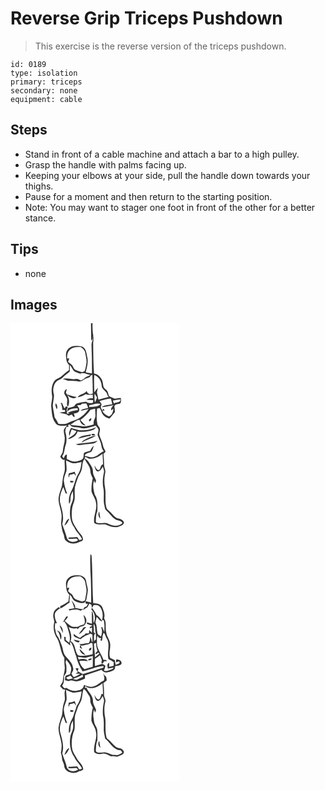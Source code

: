 # Reverse Grip Triceps Pushdown
> This exercise is the reverse version of the triceps pushdown.

``` 
id: 0189 
type: isolation 
primary: triceps 
secondary: none 
equipment: cable 
``` 

## Steps

 - Stand in front of a cable machine and attach a bar to a high pulley.
 - Grasp the handle with palms facing up.
 - Keeping your elbows at your side, pull the handle down towards your thighs.
 - Pause for a moment and then return to the starting position.
 - Note: You may want to stager one foot in front of the other for a better stance.

## Tips

 - none

## Images

<svg width="203pt" height="275pt" viewBox="0 0 203 275" xmlns="http://www.w3.org/2000/svg">
  <g fill="#FFF">
    <path d="M0 0h96.56c.16 6.96.13 13.92.29 20.89.61-.72 1.22-1.44 1.83-2.17.12-1.2.37-3.61.5-4.81.9 4.64-2.52 8.53-1.95 13.1.45 11.02.59 22.06.52 33.1-2.51-.28-4.99-.7-7.46-1.21 1.44-6.38 3.64-13.12 1.52-19.6-.78-4.4-1.49-10.03-6.57-11.48-5.39-1.1-12.19-1.39-16.16 3.14-3.39 3.51-2.61 8.75-1.98 13.14.19 2.45 1.85 4.34 3.22 6.24-.04 1.98-.08 3.96-.09 5.95-3.1 2.13-5.87 4.68-8.76 7.08-2.9 2.57-7.2 3.3-9.38 6.71-2.89 4.74-3.18 10.61-2.3 15.98.92 4.7-1.26 9.24-.97 13.93.9 6.58.64 13.78 4.9 19.33 2.67 5.13 9.53 3.67 14.23 3.29-1.43 1.71-3.16 3.3-3.96 5.42-.37 3.04.86 5.96 1.07 8.96.5 5.51-1.94 10.69-2.22 16.15-.09 2.66-2.13 4.59-3.14 6.91 1.17 1.91 2.74 4.24 5.34 3.78-.65 5.5 1.26 11.2-.87 16.49-1.66 4.71-1.62 9.74-2.4 14.62-1.4 5.33-3.93 10.45-4.11 16.05.06 6.55 3.09 12.61 3.61 19.11.39 3.56-.59 7.09-.5 10.65.71 4.23 1.18 8.55 2.97 12.51 1.13 2.6.5 6.16 3.15 7.89 4.2 3.88 10.83 4.15 15.69 1.36 1.52-.7 3.65-.79 4.38-2.56.42-5.08-4.57-8.09-6.84-12.07-2.46-4.46-5.97-8.64-6.37-13.92-.68-6.4-.21-13.1 2.27-19.09 1.79-4.42.83-9.27.98-13.89-.19-5.24 2.03-10.1 3.66-14.96 1.11-3.68 3.89-6.62 4.71-10.41 1.3-4.3.31-9.37 3.67-12.87 2.13 5.17 6.99 9.29 6.84 15.24.04 2.95 1.63 5.48 2.88 8.05-1.12 5.19-1.91 10.52-1.53 15.84 1.3 4.52 4.62 8.25 5.28 13.01 2.02 8.41-3.44 16.33-2.04 24.79 4.01 2.96 8.86 1.4 13.37 1.71 4.66 2.17 9.75 4.01 14.95 3.19 2.81-1.15 6.76-1.93 7.46-5.42-1.13-2.62-3.49-4.41-6.34-4.68-4.83-.9-7.41-5.46-10.79-8.52-1.47-1.57-3.74-2.71-4.07-5.03-2.11-7.77-.13-15.92-1.62-23.77-1.22-5.98-.93-12.21.32-18.16.57-3.02-1.43-5.73-1.45-8.72-.01-4.54-.2-9.08-.74-13.59.79-1.07 3.2-1.81 2.17-3.5-1.02-2.04-2.38-3.96-2.7-6.27-.89-4.66-3.31-8.81-4.61-13.33.09-2.55 1.42-5.04.76-7.61-.79-1.81-2.44-3.16-2.95-5.08-1.24-6.12-.9-12.41-.3-18.58l3.19-.4c1.03 1.88 1.95 3.82 2.67 5.84 1.83 3.47 5.2 5.83 9.04 6.56 2.37-2.37 4.17-5.24 6.47-7.69a57.84 57.84 0 0 0-.65-7.2c.56-.65 1.11-1.31 1.67-1.96 1.76-.36 3.52-.73 5.29-1.1 1.19-2.09 1.52-4.38.68-6.67-2.43.21-4.85.47-7.25.85-2.18-1.06-4.59-1.67-6.66-2.9-.98-1.92-1.06-4.19-2.1-6.09-1.22-1.68-3.05-2.78-4.34-4.39-.96-2.72-.92-5.68-1.84-8.42-1.83-4.04-5.11-7.84-9.8-8.34-.87-11.8-.97-23.64-1.07-35.46-.18-4.04 1.33-8.2-.3-12.1-.53-4.26-.6-8.56-.47-12.84H203v275H0V0z"/>
    <path d="M71.47 31.61c3.51-3.12 8.46-3.14 12.88-3.03 2.2 1.82 4.79 3.67 5.27 6.7.65 4.19 2.12 8.38 1.45 12.67-.44 3.24-1.03 6.49-2.15 9.58-.75.31-2.23.93-2.98 1.25-2.86-.97-5.81-1.77-8.49-3.18-1.78-1.36-2.3-3.67-3.57-5.42-1.58-1.32-3.29-2.47-4.82-3.86.51-1.34 1.05-2.67 1.49-4.04-.66.02-1.98.04-2.64.05-.05-3.8.35-8.17 3.56-10.72z"/>
    <path d="M71.21 50.28c2.02 1.96 2.96 4.68 4.73 6.82 2.17 1.69 4.91 2.43 7.49 3.25.39.8.76 1.61 1.2 2.38-.2-.65-.6-1.94-.81-2.59 4.22-1.36 8.13 1.13 12.14 1.98-2.36 1.36-5.18 1.93-7.2 3.86-1.29 1.24-2.88 2.08-4.54 2.71-1.86-1.23-3.97-2.42-6.27-1.81-5.06 1.14-10.21-1.99-15.13.03 2.01.63 4.02 1.26 5.95 2.11 4.44.51 9.02-.21 13.37.97 1.49-.36 3.21-.33 4.41-1.44 2.51-2.13 5.88-2.59 8.75-4.06.45-1.47 1.41-2.35 2.87-2.64.34 7.52.54 15.05.58 22.58-.69.19-2.07.57-2.76.75-2.1-.18-4.2-1.96-4.57-4.06-2.47 4.1-8.54 3.36-10.88 7.78 3.29-.86 6.78-1.57 9.5-3.75 2.8.96 5.77.73 8.67.53.04 1.45.08 2.91.11 4.37-2.69-.12-5.5.01-7.66 1.83 2.63.21 5.28.07 7.9.39l.16 1.76c-.15.4-.44 1.2-.59 1.6-2.68.19-5.75.73-7.81-1.43-3.73.36-7.44.97-11.06 1.93-1.72.44-2.41 2.31-3.46 3.55-2.43.86-4.91 1.55-7.42 2.13l-1.2 4.81c3.01-4.08 8.23-4.36 12.88-4.52.05.56.14 1.68.18 2.24-3.05.31-6.09.86-9 1.83l-2.8 1.28 1.87 1.31c-.98-.06-1.96-.11-2.94-.16-.37-2.62-1.09-5.57.94-7.75-.65-.44-1.29-.88-1.94-1.31l-2.2 2.6c-1-2.25-1.99-4.49-2.98-6.73-.84.19-1.68.38-2.51.57.39.06 1.16.16 1.55.21.55 2.63 1.69 5.21 1.33 7.95.82-.03 2.48-.08 3.3-.11l.2 2.28c-2.36.22-4.71.55-7.03 1.01 2.76.69 5.56 1.2 8.32 1.88.96.61 1.92 1.24 2.95 1.72 1.29-.4 2.51-.96 3.75-1.49.89 1.19 1.72 2.47 2.93 3.36 1.04-1.45-.18-2.98-.53-4.44 2.33-.43 5.84-.6 6.45-3.49.86-2.5-1.3-4.43-2.46-6.37 1.45-.13 2.9-.25 4.36-.36l1.4-1.6c1.73-.12 3.45-.24 5.18-.33.97 1.68 1.74 3.47 2.28 5.35-3 1.07-6.74.79-9.03 3.33 3.25-.21 6.42-1.01 9.55-1.88-4.54 6.89-11.5 12.38-19.54 14.46-2.74.92-5.16 2.69-8.03 3.21-2.82.46-5.69.15-8.53 0-1.35-2.73-2.85-5.4-4.66-7.86-.58-4.65-1.65-9.21-2.2-13.86.26-4.33 1.56-8.63 1.47-12.95-1.67-4.99-1.12-10.65 1.9-15.01 2.29-2.97 6.38-3.46 8.86-6.19 2.54-2.49 5.59-4.38 8.2-6.79.04-2.58.02-5.15.06-7.73m-6.56 32.15c-.8 2.69 1.88 4.67 2.76 6.98 1.91 3.41-1.12 7.6 1.54 10.75 2.75-5.53 1.18-12-2.5-16.66.45-1.53.81-3.09 1.08-4.66-1.21.95-2.72 1.89-2.88 3.59m3.08 2.95c2.35 3.63 8 6.4 11.67 3.04-4.09-.22-7.77-2.03-11.67-3.04m-12.22 17.86c1.41-2.47.34-5.12-1.06-7.32-1.35 2.44.23 5 1.06 7.32zM100.54 82.94c-.01-6.96-.58-13.93.01-20.88 5.4 1.88 8.61 7.48 8.85 13.01.12 4.82 6.1 6.25 6.86 10.94.47.82.95 1.64 1.43 2.46-4.06 1.04-8.1 2.11-12.13 3.22-.47-2.89-1.25-5.72-1.89-8.58l1.24-5.83c-1.55 1.82-2.93 3.76-4.37 5.66zM101 84.51c1 1.52 1.92 3.1 2.87 4.65-.77 1.95-1.52 3.91-2.46 5.8l-.3-.94c-.3-3.16-.57-6.36-.11-9.51zM106.79 93.34c4.52-1.09 8.96-2.73 13.64-2.91.63 2.23 1.24 4.46 1.72 6.73-4.16 1.21-9.22.63-12.67 3.48 4.73-.1 9.33-1.32 13.93-2.32-.63.9-1.88 2.7-2.51 3.6-.09.92-.18 1.84-.26 2.76.93-.71 1.86-1.43 2.81-2.12-.27 3.65-1.51 7.88-5.35 9.2-3.2-1.66-6.53-3.45-7.92-7.03.71.04 2.13.13 2.84.17-.36-.58-1.07-1.74-1.42-2.32-.5.64-1.01 1.27-1.51 1.91-.92-1.81-2.47-3.63-1.24-5.69 1.34-2.19-1.02-3.77-2.06-5.46zM122.87 92.73c3.09-.7 6.23-1.11 9.39-1.34-.06 4.34-5.32 3.08-8 4.94-.47-1.2-.93-2.4-1.39-3.6z"/>
    <path d="M94.37 98.5c4.49-.89 9.15-3.24 13.74-1.67-3.04 4.33-9.03 2.94-13.56 3.87-.04-.55-.13-1.65-.18-2.2zM96.05 103.87c1.82-.58 3.71-.87 5.57-1.26-.16 4.23 1.33 8.83-.94 12.72-1.03 1.9-.96 4.09-.97 6.19-4.87 1.04-9.86 3.23-14.87 1.9-4.26-1.02-8.74-.49-12.96-1.81 3.87-1.68 6.67-5.39 11.12-5.64.8 3.49 3.22 6.9 7.17 6.73-2.13-2.16-4.46-4.13-6.28-6.57 4.57-3.51 8.92-7.47 12.16-12.26m-1.21 13.88c1.3-.37 2.62-2.14 2.08-3.49-1.65-.81-4.07 2.71-2.08 3.49z"/>
    <path d="M69 122.35c.52-.25 1.56-.75 2.09-1 2.16 4.69 8.24 2.9 12.29 4.12 6.42 1.97 12.8-.85 18.91-2.62 1.04 1.41 2.38 2.64 3.13 4.24.48 2.34-.72 4.61-.91 6.93 1.35 4.4 4.05 8.37 4.58 13.03.24 2.46 1.25 4.71 2.85 6.58-4.07 1.54-6.83 5.26-11.01 6.59-3.91 1.78-8.05-.45-11.98-.96 1.2-4.82 7.95-2.5 9.2-7.1.84-1.68 1.35-3.5 1.72-5.34-1.89 1.83-3.23 4.11-4.34 6.47-2.45.52-4.93 1.05-7.16 2.21-1.07 2.21-.1 5.05-1.57 7.15-2.28 2.27-5.65 2.83-8.7 3.31-3.81.53-7.16-1.66-10.53-3.03.04-1.79.07-3.57.08-5.35-2.52.09-2.78 2.88-3.9 4.55-.58-.84-1.16-1.67-1.73-2.49 2.59-3.57 2.7-8.02 3.69-12.13 2.17-5.25 1.78-11.25.23-16.61-.71-2.23.58-4.38 1.16-6.47l2.56-.33c-.17-.43-.5-1.31-.66-1.75m15.99 6.12c-4.28-.15-8.3-1.77-12.4-2.82-1.35 2.96-3.55 6.29-1.65 9.5.59-2.7 1.38-5.36 2.51-7.9 1.92.69 3.84 1.39 5.71 2.2-1.82 4.57-6.53 6.17-9.98 9.11l1.03.31c4.42-1.4 9.08-4.12 10.21-9 6.54 1.04 13.32.39 19.47-2.11 1.18-.64 1.89-1.85 2.78-2.81-5.62 2.2-11.6 3.8-17.68 3.52m12.3 5.75c1.25.52 3.67.79 4.39-.53-.94-.97-4.83-1.47-4.39.53m-16.49 4.23c5.1-.89 9.98-2.86 15.16-3.28l.65-1.94c-5.28 1.3-11.76 1.12-15.81 5.22m10.55.03c-2.36 1.21-5.05 2.34-6.23 4.92 5.53-3.45 12.07-4.91 17.45-8.5-3.96.38-7.65 1.93-11.22 3.58m-13.12 6.89c4.45 2.1 9.19-.45 13.79-.28 4.3-.32 9.54-.05 12.34-3.99-8.45 2.84-17.5 2.33-26.13 4.27z"/>
    <path d="M94.45 162.49c5.89.95 11.56-2.16 15.95-5.83.38 4.23.57 8.48.66 12.73-3.52.38-2.3 5.47-5.12 7.04-2.55-.52-3.78-2.98-4.65-5.17l-.48-.02c.72 2.27.92 5.26 3.3 6.49 3.52.5 4.94-3.36 6.61-5.67.68 2.23 1.98 4.5 1.41 6.91-1.43 6.57-2.08 13.53-.47 20.15.99 6.4-.56 12.97.98 19.32.54 2.2.49 4.83 2.51 6.3 3.8 3.26 6.44 7.75 10.62 10.57 2.68 1.92 7.42.81 8.43 4.69-4.67 4.39-11.86 3.3-17.09.56-4.31-2.1-9.31.53-13.69-1.1-.25-.32-.75-.98-1-1.31.15-4.34.1-8.89 1.86-12.95-.02-6.54.92-13.59-3.08-19.26-1.46-5.52-3.01-11.76-.8-17.3l1.02 3.6c.33-.82.98-2.44 1.31-3.25-1.22-3.68-3.86-6.97-3.76-11.01.12-4.22-2.7-7.52-4.76-10.91-1.22-2.13-3.16-3.64-5.23-4.87.55-4 3.5.08 5.47.29m13.34 71.95c-.46-2.88-.91-5.76-1.33-8.64-1.75 2.91-1.17 6.36 1.33 8.64zM66.7 164.59c2.73 1.1 5.27 2.79 8.19 3.37 3.52.28 6.97-.78 10.38-1.52-.55 4.58-1.12 9.35-3.45 13.42-4.42 6.66-4.91 15.04-8.99 21.87-2.41 4.53-3.3 9.82-2.5 14.89 1.84-1.7 1.53-4.34 1.72-6.6-.04-3.08 1.36-5.9 2.75-8.56.22 2.81.63 5.65.36 8.47-.31 3.55-2.43 6.57-3.17 10-1.47 8.64-.75 18.19 4.68 25.4 2.08 5.17 6.8 8.53 9.14 13.54-.8 1.12-2.25.99-3.45 1.28-.79-1.22-1.33-2.66-2.45-3.64-3.32.23-6.64.61-9.99.48-.14.38-.44 1.14-.59 1.52 3.32.33 6.63.22 9.94-.1.47.46 1.4 1.39 1.87 1.85-4.32 3.95-13.23 2.19-13.88-4.18-1.42-5.15-3.62-10.07-5.21-15.18 2.51-7.97.05-16.15-2.06-23.88-2.25-6.95.47-14.2 3.37-20.52.97 2.5 1.88 5.02 2.72 7.57l1.92.6c-1.78-5.1-3.52-10.28-3.98-15.7-.08-4.18 1.97-7.95 3.18-11.84.45-4.17-.43-8.37-.5-12.54m3.49 15.46c-.73 1.69-.88 3.54-.16 5.25.24-.84.72-2.52.96-3.37 1.85-.44 3.69-.91 5.52-1.44.56.74 1.67 2.23 2.23 2.97-.53-1.8-1.14-3.56-1.76-5.32-2.17.95-4.47 1.47-6.79 1.91m1.3 9.04c.12.49.34 1.47.46 1.96.78-.01 2.35-.04 3.14-.05.14-.4.43-1.2.58-1.6-1.39-.12-2.79-.22-4.18-.31m-6.83 53.64c3.43-1.53 4.47-5.29 6.09-8.33-3.61 1.11-4.59 5.31-6.09 8.33z"/>
  </g>
  <g fill="#333">
    <path d="M96.56 0h1.9c-.13 4.28-.06 8.58.47 12.84 1.63 3.9.12 8.06.3 12.1.1 11.82.2 23.66 1.07 35.46 4.69.5 7.97 4.3 9.8 8.34.92 2.74.88 5.7 1.84 8.42 1.29 1.61 3.12 2.71 4.34 4.39 1.04 1.9 1.12 4.17 2.1 6.09 2.07 1.23 4.48 1.84 6.66 2.9 2.4-.38 4.82-.64 7.25-.85.84 2.29.51 4.58-.68 6.67-1.77.37-3.53.74-5.29 1.1-.56.65-1.11 1.31-1.67 1.96.37 2.38.58 4.79.65 7.2-2.3 2.45-4.1 5.32-6.47 7.69-3.84-.73-7.21-3.09-9.04-6.56-.72-2.02-1.64-3.96-2.67-5.84l-3.19.4c-.6 6.17-.94 12.46.3 18.58.51 1.92 2.16 3.27 2.95 5.08.66 2.57-.67 5.06-.76 7.61 1.3 4.52 3.72 8.67 4.61 13.33.32 2.31 1.68 4.23 2.7 6.27 1.03 1.69-1.38 2.43-2.17 3.5.54 4.51.73 9.05.74 13.59.02 2.99 2.02 5.7 1.45 8.72-1.25 5.95-1.54 12.18-.32 18.16 1.49 7.85-.49 16 1.62 23.77.33 2.32 2.6 3.46 4.07 5.03 3.38 3.06 5.96 7.62 10.79 8.52 2.85.27 5.21 2.06 6.34 4.68-.7 3.49-4.65 4.27-7.46 5.42-5.2.82-10.29-1.02-14.95-3.19-4.51-.31-9.36 1.25-13.37-1.71-1.4-8.46 4.06-16.38 2.04-24.79-.66-4.76-3.98-8.49-5.28-13.01-.38-5.32.41-10.65 1.53-15.84-1.25-2.57-2.84-5.1-2.88-8.05.15-5.95-4.71-10.07-6.84-15.24-3.36 3.5-2.37 8.57-3.67 12.87-.82 3.79-3.6 6.73-4.71 10.41-1.63 4.86-3.85 9.72-3.66 14.96-.15 4.62.81 9.47-.98 13.89-2.48 5.99-2.95 12.69-2.27 19.09.4 5.28 3.91 9.46 6.37 13.92 2.27 3.98 7.26 6.99 6.84 12.07-.73 1.77-2.86 1.86-4.38 2.56-4.86 2.79-11.49 2.52-15.69-1.36-2.65-1.73-2.02-5.29-3.15-7.89-1.79-3.96-2.26-8.28-2.97-12.51-.09-3.56.89-7.09.5-10.65-.52-6.5-3.55-12.56-3.61-19.11.18-5.6 2.71-10.72 4.11-16.05.78-4.88.74-9.91 2.4-14.62 2.13-5.29.22-10.99.87-16.49-2.6.46-4.17-1.87-5.34-3.78 1.01-2.32 3.05-4.25 3.14-6.91.28-5.46 2.72-10.64 2.22-16.15-.21-3-1.44-5.92-1.07-8.96.8-2.12 2.53-3.71 3.96-5.42-4.7.38-11.56 1.84-14.23-3.29-4.26-5.55-4-12.75-4.9-19.33-.29-4.69 1.89-9.23.97-13.93-.88-5.37-.59-11.24 2.3-15.98 2.18-3.41 6.48-4.14 9.38-6.71 2.89-2.4 5.66-4.95 8.76-7.08.01-1.99.05-3.97.09-5.95-1.37-1.9-3.03-3.79-3.22-6.24-.63-4.39-1.41-9.63 1.98-13.14 3.97-4.53 10.77-4.24 16.16-3.14 5.08 1.45 5.79 7.08 6.57 11.48 2.12 6.48-.08 13.22-1.52 19.6 2.47.51 4.95.93 7.46 1.21.07-11.04-.07-22.08-.52-33.1-.57-4.57 2.85-8.46 1.95-13.1-.13 1.2-.38 3.61-.5 4.81-.61.73-1.22 1.45-1.83 2.17-.16-6.97-.13-13.93-.29-20.89M71.47 31.61c-3.21 2.55-3.61 6.92-3.56 10.72.66-.01 1.98-.03 2.64-.05-.44 1.37-.98 2.7-1.49 4.04 1.53 1.39 3.24 2.54 4.82 3.86 1.27 1.75 1.79 4.06 3.57 5.42 2.68 1.41 5.63 2.21 8.49 3.18.75-.32 2.23-.94 2.98-1.25 1.12-3.09 1.71-6.34 2.15-9.58.67-4.29-.8-8.48-1.45-12.67-.48-3.03-3.07-4.88-5.27-6.7-4.42-.11-9.37-.09-12.88 3.03m-.26 18.67c-.04 2.58-.02 5.15-.06 7.73-2.61 2.41-5.66 4.3-8.2 6.79-2.48 2.73-6.57 3.22-8.86 6.19-3.02 4.36-3.57 10.02-1.9 15.01.09 4.32-1.21 8.62-1.47 12.95.55 4.65 1.62 9.21 2.2 13.86 1.81 2.46 3.31 5.13 4.66 7.86 2.84.15 5.71.46 8.53 0 2.87-.52 5.29-2.29 8.03-3.21 8.04-2.08 15-7.57 19.54-14.46-3.13.87-6.3 1.67-9.55 1.88 2.29-2.54 6.03-2.26 9.03-3.33-.54-1.88-1.31-3.67-2.28-5.35-1.73.09-3.45.21-5.18.33l-1.4 1.6c-1.46.11-2.91.23-4.36.36 1.16 1.94 3.32 3.87 2.46 6.37-.61 2.89-4.12 3.06-6.45 3.49.35 1.46 1.57 2.99.53 4.44-1.21-.89-2.04-2.17-2.93-3.36-1.24.53-2.46 1.09-3.75 1.49-1.03-.48-1.99-1.11-2.95-1.72-2.76-.68-5.56-1.19-8.32-1.88 2.32-.46 4.67-.79 7.03-1.01l-.2-2.28c-.82.03-2.48.08-3.3.11.36-2.74-.78-5.32-1.33-7.95a82.3 82.3 0 0 1-1.55-.21c.83-.19 1.67-.38 2.51-.57.99 2.24 1.98 4.48 2.98 6.73l2.2-2.6c.65.43 1.29.87 1.94 1.31-2.03 2.18-1.31 5.13-.94 7.75.98.05 1.96.1 2.94.16l-1.87-1.31 2.8-1.28c2.91-.97 5.95-1.52 9-1.83-.04-.56-.13-1.68-.18-2.24-4.65.16-9.87.44-12.88 4.52l1.2-4.81c2.51-.58 4.99-1.27 7.42-2.13 1.05-1.24 1.74-3.11 3.46-3.55 3.62-.96 7.33-1.57 11.06-1.93 2.06 2.16 5.13 1.62 7.81 1.43.15-.4.44-1.2.59-1.6l-.16-1.76c-2.62-.32-5.27-.18-7.9-.39 2.16-1.82 4.97-1.95 7.66-1.83-.03-1.46-.07-2.92-.11-4.37-2.9.2-5.87.43-8.67-.53-2.72 2.18-6.21 2.89-9.5 3.75 2.34-4.42 8.41-3.68 10.88-7.78.37 2.1 2.47 3.88 4.57 4.06.69-.18 2.07-.56 2.76-.75-.04-7.53-.24-15.06-.58-22.58-1.46.29-2.42 1.17-2.87 2.64-2.87 1.47-6.24 1.93-8.75 4.06-1.2 1.11-2.92 1.08-4.41 1.44-4.35-1.18-8.93-.46-13.37-.97-1.93-.85-3.94-1.48-5.95-2.11 4.92-2.02 10.07 1.11 15.13-.03 2.3-.61 4.41.58 6.27 1.81 1.66-.63 3.25-1.47 4.54-2.71 2.02-1.93 4.84-2.5 7.2-3.86-4.01-.85-7.92-3.34-12.14-1.98.21.65.61 1.94.81 2.59-.44-.77-.81-1.58-1.2-2.38-2.58-.82-5.32-1.56-7.49-3.25-1.77-2.14-2.71-4.86-4.73-6.82m29.33 32.66c1.44-1.9 2.82-3.84 4.37-5.66l-1.24 5.83c.64 2.86 1.42 5.69 1.89 8.58 4.03-1.11 8.07-2.18 12.13-3.22-.48-.82-.96-1.64-1.43-2.46-.76-4.69-6.74-6.12-6.86-10.94-.24-5.53-3.45-11.13-8.85-13.01-.59 6.95-.02 13.92-.01 20.88m.46 1.57c-.46 3.15-.19 6.35.11 9.51l.3.94c.94-1.89 1.69-3.85 2.46-5.8-.95-1.55-1.87-3.13-2.87-4.65m5.79 8.83c1.04 1.69 3.4 3.27 2.06 5.46-1.23 2.06.32 3.88 1.24 5.69.5-.64 1.01-1.27 1.51-1.91.35.58 1.06 1.74 1.42 2.32-.71-.04-2.13-.13-2.84-.17 1.39 3.58 4.72 5.37 7.92 7.03 3.84-1.32 5.08-5.55 5.35-9.2-.95.69-1.88 1.41-2.81 2.12.08-.92.17-1.84.26-2.76.63-.9 1.88-2.7 2.51-3.6-4.6 1-9.2 2.22-13.93 2.32 3.45-2.85 8.51-2.27 12.67-3.48-.48-2.27-1.09-4.5-1.72-6.73-4.68.18-9.12 1.82-13.64 2.91m16.08-.61c.46 1.2.92 2.4 1.39 3.6 2.68-1.86 7.94-.6 8-4.94-3.16.23-6.3.64-9.39 1.34m-28.5 5.77c.05.55.14 1.65.18 2.2 4.53-.93 10.52.46 13.56-3.87-4.59-1.57-9.25.78-13.74 1.67m1.68 5.37c-3.24 4.79-7.59 8.75-12.16 12.26 1.82 2.44 4.15 4.41 6.28 6.57-3.95.17-6.37-3.24-7.17-6.73-4.45.25-7.25 3.96-11.12 5.64 4.22 1.32 8.7.79 12.96 1.81 5.01 1.33 10-.86 14.87-1.9.01-2.1-.06-4.29.97-6.19 2.27-3.89.78-8.49.94-12.72-1.86.39-3.75.68-5.57 1.26M69 122.35c.16.44.49 1.32.66 1.75l-2.56.33c-.58 2.09-1.87 4.24-1.16 6.47 1.55 5.36 1.94 11.36-.23 16.61-.99 4.11-1.1 8.56-3.69 12.13.57.82 1.15 1.65 1.73 2.49 1.12-1.67 1.38-4.46 3.9-4.55-.01 1.78-.04 3.56-.08 5.35 3.37 1.37 6.72 3.56 10.53 3.03 3.05-.48 6.42-1.04 8.7-3.31 1.47-2.1.5-4.94 1.57-7.15 2.23-1.16 4.71-1.69 7.16-2.21 1.11-2.36 2.45-4.64 4.34-6.47-.37 1.84-.88 3.66-1.72 5.34-1.25 4.6-8 2.28-9.2 7.1 3.93.51 8.07 2.74 11.98.96 4.18-1.33 6.94-5.05 11.01-6.59-1.6-1.87-2.61-4.12-2.85-6.58-.53-4.66-3.23-8.63-4.58-13.03.19-2.32 1.39-4.59.91-6.93-.75-1.6-2.09-2.83-3.13-4.24-6.11 1.77-12.49 4.59-18.91 2.62-4.05-1.22-10.13.57-12.29-4.12-.53.25-1.57.75-2.09 1m25.45 40.14c-1.97-.21-4.92-4.29-5.47-.29 2.07 1.23 4.01 2.74 5.23 4.87 2.06 3.39 4.88 6.69 4.76 10.91-.1 4.04 2.54 7.33 3.76 11.01-.33.81-.98 2.43-1.31 3.25l-1.02-3.6c-2.21 5.54-.66 11.78.8 17.3 4 5.67 3.06 12.72 3.08 19.26-1.76 4.06-1.71 8.61-1.86 12.95.25.33.75.99 1 1.31 4.38 1.63 9.38-1 13.69 1.1 5.23 2.74 12.42 3.83 17.09-.56-1.01-3.88-5.75-2.77-8.43-4.69-4.18-2.82-6.82-7.31-10.62-10.57-2.02-1.47-1.97-4.1-2.51-6.3-1.54-6.35.01-12.92-.98-19.32-1.61-6.62-.96-13.58.47-20.15.57-2.41-.73-4.68-1.41-6.91-1.67 2.31-3.09 6.17-6.61 5.67-2.38-1.23-2.58-4.22-3.3-6.49l.48.02c.87 2.19 2.1 4.65 4.65 5.17 2.82-1.57 1.6-6.66 5.12-7.04-.09-4.25-.28-8.5-.66-12.73-4.39 3.67-10.06 6.78-15.95 5.83m-27.75 2.1c.07 4.17.95 8.37.5 12.54-1.21 3.89-3.26 7.66-3.18 11.84.46 5.42 2.2 10.6 3.98 15.7l-1.92-.6c-.84-2.55-1.75-5.07-2.72-7.57-2.9 6.32-5.62 13.57-3.37 20.52 2.11 7.73 4.57 15.91 2.06 23.88 1.59 5.11 3.79 10.03 5.21 15.18.65 6.37 9.56 8.13 13.88 4.18-.47-.46-1.4-1.39-1.87-1.85-3.31.32-6.62.43-9.94.1.15-.38.45-1.14.59-1.52 3.35.13 6.67-.25 9.99-.48 1.12.98 1.66 2.42 2.45 3.64 1.2-.29 2.65-.16 3.45-1.28-2.34-5.01-7.06-8.37-9.14-13.54-5.43-7.21-6.15-16.76-4.68-25.4.74-3.43 2.86-6.45 3.17-10 .27-2.82-.14-5.66-.36-8.47-1.39 2.66-2.79 5.48-2.75 8.56-.19 2.26.12 4.9-1.72 6.6-.8-5.07.09-10.36 2.5-14.89 4.08-6.83 4.57-15.21 8.99-21.87 2.33-4.07 2.9-8.84 3.45-13.42-3.41.74-6.86 1.8-10.38 1.52-2.92-.58-5.46-2.27-8.19-3.37z"/>
    <path d="M64.65 82.43c.16-1.7 1.67-2.64 2.88-3.59-.27 1.57-.63 3.13-1.08 4.66 3.68 4.66 5.25 11.13 2.5 16.66-2.66-3.15.37-7.34-1.54-10.75-.88-2.31-3.56-4.29-2.76-6.98z"/>
    <path d="M67.73 85.38c3.9 1.01 7.58 2.82 11.67 3.04-3.67 3.36-9.32.59-11.67-3.04zM55.51 103.24c-.83-2.32-2.41-4.88-1.06-7.32 1.4 2.2 2.47 4.85 1.06 7.32zM94.84 117.75c-1.99-.78.43-4.3 2.08-3.49.54 1.35-.78 3.12-2.08 3.49zM84.99 128.47c6.08.28 12.06-1.32 17.68-3.52-.89.96-1.6 2.17-2.78 2.81-6.15 2.5-12.93 3.15-19.47 2.11-1.13 4.88-5.79 7.6-10.21 9l-1.03-.31c3.45-2.94 8.16-4.54 9.98-9.11-1.87-.81-3.79-1.51-5.71-2.2-1.13 2.54-1.92 5.2-2.51 7.9-1.9-3.21.3-6.54 1.65-9.5 4.1 1.05 8.12 2.67 12.4 2.82zM97.29 134.22c-.44-2 3.45-1.5 4.39-.53-.72 1.32-3.14 1.05-4.39.53zM80.8 138.45c4.05-4.1 10.53-3.92 15.81-5.22l-.65 1.94c-5.18.42-10.06 2.39-15.16 3.28zM91.35 138.48c3.57-1.65 7.26-3.2 11.22-3.58-5.38 3.59-11.92 5.05-17.45 8.5 1.18-2.58 3.87-3.71 6.23-4.92zM78.23 145.37c8.63-1.94 17.68-1.43 26.13-4.27-2.8 3.94-8.04 3.67-12.34 3.99-4.6-.17-9.34 2.38-13.79.28zM70.19 180.05c2.32-.44 4.62-.96 6.79-1.91.62 1.76 1.23 3.52 1.76 5.32-.56-.74-1.67-2.23-2.23-2.97-1.83.53-3.67 1-5.52 1.44-.24.85-.72 2.53-.96 3.37-.72-1.71-.57-3.56.16-5.25zM71.49 189.09c1.39.09 2.79.19 4.18.31-.15.4-.44 1.2-.58 1.6-.79.01-2.36.04-3.14.05-.12-.49-.34-1.47-.46-1.96zM107.79 234.44c-2.5-2.28-3.08-5.73-1.33-8.64.42 2.88.87 5.76 1.33 8.64zM64.66 242.73c1.5-3.02 2.48-7.22 6.09-8.33-1.62 3.04-2.66 6.8-6.09 8.33z"/>
  </g>
</svg>

<svg width="203pt" height="275pt" viewBox="0 0 203 275" xmlns="http://www.w3.org/2000/svg">
  <g fill="#FFF">
    <path d="M0 0h203v275H0V0m95.93 1.63c-.54 6.45-.13 12.93-.09 19.38.94 12.97.85 25.97.97 38.96-2.16-.62-4.31-1.33-6.55-1.62-.07.41-.21 1.22-.29 1.63.35 1.3 1.37 1.78 3.05 1.43-.41.79-1.23 2.39-1.64 3.18-.94.34-1.88.67-2.82.99-.26.58-.76 1.75-1.02 2.33-3.38.04-6.58-1.27-9.95-1.41.57-3.79-2.39-6.56-4.39-9.36 1.31 3.13 2.52 6.32 3.52 9.57-2.3.37-4.57.81-6.87 1.18.18.4.55 1.2.73 1.61 4.38-1.23 9.25-2.16 13.43.23.51-.33 1.53-.99 2.04-1.33.55-.04 1.66-.14 2.21-.19 1.27-1.06 2.64-1.98 4.13-2.7.77-1.46 1.54-2.91 2.29-4.38.83.56 1.65 1.12 2.48 1.68.12.88.36 2.66.48 3.55.51-.81 1.52-2.43 2.03-3.24 2.86-.68 6.17-.24 7.98 2.31 3.12 4.61 3.81 10.53 2.11 15.81.5-.04 1.51-.13 2.01-.17 1.43 4.6.88 9.41.83 14.13-.84-2.01-1.74-3.97-2.63-5.95-.3.11-.92.33-1.22.43 1.64 3.59 1.2 7.49-.14 11.09-1.53-1.45-4.3-2.31-4.35-4.75-.85-3.98-.33-8.34-2.39-11.99.46-2.33.99-4.65 1.61-6.95 2.11 1.88 3.51 5.19 6.66 5.43-2-2.84-3.89-5.97-7.05-7.66-1.27-3.15-3.45-5.77-5.24-8.62-.3.59-.61 1.18-.91 1.77 4.38 4.26 5.74 11.06 2.84 16.53-.78-4.86.39-10.12-2.04-14.62-.31 5.15.03 10.3-.04 15.45-1.94-.33-3.83-.91-5.66-1.64l-.63 1.64c2.25.91 4.53 1.78 6.93 2.26-.86 1.03-4.07 1.3-3.07 3.16.87-.27 1.72-.6 2.55-.99-.02 2.22-.02 4.43-.15 6.64-1.14-1.1-2.02-2.45-3.16-3.53-.12 1.36-.27 2.73-.45 4.09h-3.92c-.36.44-1.09 1.33-1.46 1.77-2.07.58-3.66 1.99-5.06 3.56-2.85-1.09-5.35-2.84-7.67-4.8-.93 2.39 1.39 3.98 3.46 4.43 1.5.91 3.17 1.43 4.84 1.93 1.72-2.08 4.26-3.06 6.45-4.51 1.78-.5 3.5-1.18 5.06-2.17l2.52 1.14c.03 2.87.11 5.74.2 8.62-.21.01-.64.04-.86.06-.26-2.12-.85-4.15-1.78-6.08-.57 2.73.05 6.21-2.62 8.02-3.87-1.25-7.4 2.05-11.19.15.51.45 1.53 1.36 2.04 1.81-.39.91-.79 1.8-1.04 2.75.91.76 1.85 1.48 2.83 2.16-.49-1.51-.98-3.01-1.52-4.5 2.74.94 5.35-1.14 8.14-1.08 2.17.08 4.31-3.39 5.97-.87.44 4.15.19 8.34.12 12.51-5.74 1.46-11.7 2.77-17.58 1.24-4.25-5.02-2.5-13.71-8.94-16.95 2.27-5.77-.33-11.48-2.26-16.89 3.09 1.37 6.47 2.52 9.83 1.27.23.34.7 1 .93 1.34l2.54-2.63c2.56-.75 5.98-1.05 6.92-4.06 2.31-3.34.68-8.3-2.56-10.4.96 3.62 2.66 7.27 1.07 10.99-2.72.92-5.56 1.64-7.92 3.35-2.36-.15-4.8.16-7.09-.54-3.28-1.58-5.76-4.28-8.49-6.6 1.57-1.59 3.02-3.31 4.04-5.31-.54-.01-1.63-.01-2.18-.02-1.4 2.52-2.98 4.92-4.42 7.42.49-.39 1.48-1.16 1.98-1.54 1.28 2.05 2.87 3.97 3.62 6.3 1.77 6.26 4.64 12.75 2.38 19.3-1.39-1.12-2.78-2.25-4.18-3.36-.01-1.18-.02-2.35-.04-3.53a1023 1023 0 0 0-1.82-.2l.33 4.7c2.35 1.92 4.82 3.7 6.95 5.88-.14-1.59-.38-3.21.14-4.76 3.97 5.01 4.53 11.57 6.95 17.3 1.34 6.58 4.1 12.71 7.74 18.33 8.51-1.55 16.39-6.03 25.1-6.37-.03.49-.08 1.46-.11 1.94-8.28 2.15-16.18 5.69-24.53 7.52-2.26-.94-4.26-2.47-6.58-3.33.61-1.08.97-2.24 1.09-3.48-1.15-.03-2.29-.05-3.44-.06.85 1.66 1.78 3.28 2.68 4.92-.66.35-1.97 1.05-2.63 1.4 1.92.09 3.83.17 5.75.23-2.2 1.43-4.39 3.01-6.94 3.76-2.34.44-2.66-2.62-3.79-3.99 1.29-2.14 3.01-4.51 1.88-7.12-.76-5.62-5.24-9.28-8.67-13.35-3.26-3.63-3.17-8.77-4.81-13.14-1.52-3.95-2.78-8.09-5.36-11.52-2.07-2.88-1.93-6.58-3-9.84.11-1.83.29-3.65.53-5.46l2.08.12c-1.58-3.65-3.3-7.6-2.45-11.67.93-2.87 3.65-4.54 6.04-6.08-.42-.59-.85-1.18-1.28-1.77-2.69 2.01-6.12 4.08-6.42 7.81-1.16 3.34.41 6.57.99 9.82-2 7.03-.56 14.97 3.82 20.83 3.64 7.19 3.44 15.87 8.18 22.57-.03 3.58-.07 7.16.42 10.72.6 5.51-2.12 10.62-2.19 16.09.11 2.89-2.48 4.77-3.31 7.37 1.15 1.16 2.28 2.35 3.4 3.55.68.12 2.04.37 2.72.49-1.56 3.66-.32 7.65-.38 11.47-.47 3.09-1.94 5.93-2.34 9.04-.67 3.54-.55 7.19-1.32 10.71-1.55 4.55-3.3 9.09-3.93 13.89-.49 6.69 2.7 12.89 3.43 19.44.55 3.76.02 7.57-.71 11.26.69 2.26 1.38 4.55 1.41 6.93.06 2.86 2.07 5.18 2.54 7.96-.11 8.62 12.24 11.8 18.2 7.04 1.79-.14 3.38-.89 4.75-2.01-.22-5.74-5.6-8.86-7.97-13.57-1.63-3.42-4.37-6.31-5.13-10.1-1.61-7.88-.68-16.24 2.48-23.62 1.19-6.57-.88-13.49 1.54-19.89 1.67-4.25 2.53-8.88 5.19-12.67 3.31-5.05 2.15-11.45 4.44-16.85 3.04 1.87 4.39 5.28 6.34 8.12 1.99 2.58 1.29 6 1.96 9 .71 1.87 1.72 3.61 2.62 5.4a59.51 59.51 0 0 0-1.68 15.78c1.37 4.54 4.76 8.27 5.37 13.07 2.15 8.39-3.56 16.24-1.99 24.67 2.84 1.97 6.27 2.72 9.65 1.79 3.95-1.02 7.29 1.77 10.74 3.17 2.39-.59 4.72.4 7.1.36 2.35-.8 4.67-1.74 6.82-3 1.53-1.31 1.76-3.53.07-4.83-1.75-3.03-5.72-1.84-8.19-3.79-3.78-2.5-6.07-6.62-9.73-9.27-2.09-1.3-2.01-3.97-2.53-6.09-1.13-7.61.55-15.44-1.41-22.96-.54-5.25-.59-10.7.8-15.84.9-3.2-1.92-5.92-1.56-9.1.16-4.52-.18-9.03-.77-13.51 1.31-.97 2.6-1.98 3.88-2.99.15-2.53-.25-4.97-2.67-6.29-.48-.87-.96-1.74-1.43-2.6.62 2.96 2.29 6.1.66 9.03-4.22 1.67-7.14 5.56-11.58 6.78-4.12 1.58-8.35-.25-12.25-1.57-.32 3.58-3.12 5.95-6.57 6.45-4.95 1.88-10.07-.13-14.21-2.9-.69.1-2.07.29-2.75.39-.87-.99-1.74-1.99-2.6-2.99 2.62-3.38 2.19-7.66 2.24-11.67 1.25-1.83 3.1-3.62 2.88-6.02.03-3.47.34-7.07-1.02-10.36l.8-3.05c2.18 2.6 4.41 5.28 5.61 8.5 1.05 2.9-.35 5.83-1 8.65-1.79.63-3.57 1.29-5.37 1.91-.6 1.72-.76 3.54-.73 5.35 1.83.53 3.72 1.5 5.62.68 3.18-1.17 6.29 1.29 9.51.62 3.1-.73 6.02-2.03 8.93-3.31-.05-1.22-.09-2.45-.12-3.67 6.55-2.48 13.35-4.25 19.9-6.75 1.82 2.39 4.64 3.98 7.68 2.82 3.5-1.02 9.71-1.84 8.48-6.95 2.59-.9 6.21-.56 7.81-3.16.84-3.64-3.36-5.59-6.42-5.08-.03 1.14-.06 2.28-.11 3.42.87-.35 2.6-1.03 3.46-1.37 2.64 2.91-2.13 3.47-3.89 4.34-.41-1.87-.83-3.75-1.07-5.65-1.84-.9-3.76-1.67-5.53-2.7-2.39-6.04 1.35-12.49-.35-18.64-.8-4.14-3.9-7.44-4.3-11.71-1.61-5.69.64-12.03-2.67-17.3 1.56-4.71-.78-9.25-2.39-13.59-2.11-3.78-6.8-4.14-10.64-4.45-1.25-19.08-.65-38.24-2.01-57.31-.33-.43-1-1.28-1.34-1.71M73.03 28.1c-3.5 1.54-6.4 4.94-6.46 8.89.07 4.69.22 9.98 3.9 13.42-.27 2.8-.61 5.59-1.04 8.37-3.09 1.96-6.1 4.12-9.57 5.35l-.36 2.93c4.33-1.33 7.49-4.91 11.49-6.97-.24-1.8-.43-3.65.18-5.41-.01-1.43-.02-2.87-.02-4.3 2.84 2.15 3.17 6.53 6.66 7.91 3.32 1.61 7.66 3.14 11.08 1.7.63-1.02 1.31-2.01 1.99-3 .71-3.98 1.63-7.93 1.98-11.96-.16-3.46-1.6-6.69-1.97-10.13-.23-4.04-3.92-7.34-7.88-7.54-3.33-.3-6.79-.39-9.98.74M58.85 87.33c1.22 3.07 2.59 6.08 3.98 9.07.32-3.62-.57-7.23-3.98-9.07m28 3.61c-1.32 2.57-3.99 4.28-4.79 7.09 3.86-1.76 5.59-5.79 8.81-8.31-1.5-.57-3.25-.4-4.02 1.22m6.42.17c.58.64.58.64 0 0m-37.73 2.33c3.65 2.66 3.62 7.21 4.62 11.19 2.33-4.16.45-10.36-4.62-11.19m20.48 10.87c.67 2.49 3.39 2.93 5.46 3.74.43-.54 1.28-1.64 1.71-2.19-2.44-.24-4.81-.92-7.17-1.55m18.35 13.29c1.51.46 3.2-1.95 2.64-3.28-1.59-.6-3.64 1.84-2.64 3.28m-11.57-2.01c.61 3.6 3.3 7.18 7.26 7.17-2.28-2.52-4.7-4.94-7.26-7.17z"/>
    <path d="M71.45 31.64c3.51-3.14 8.48-3.14 12.91-3.04 2.21 1.83 4.84 3.7 5.27 6.77.58 3.52 1.62 7.01 1.6 10.61-.26 3.85-1.2 7.6-1.92 11.37-1.12.47-2.23.94-3.34 1.41-2.69-.89-5.43-1.68-8-2.88-2.19-1.16-2.7-3.8-4.04-5.68-1.6-1.34-3.34-2.5-4.86-3.93.39-1.44 1.59-2.84 1.1-4.41-.58.19-1.74.58-2.32.78.06-3.87.31-8.37 3.6-11zM99.71 85.42c2.66 2.59 1.51 6.66 2.33 9.93.79 2.84.46 5.79.56 8.71-.89.8-1.76 1.62-2.62 2.46 1.02-2.99-1.19-7.25 1.9-9.31-.67-.6-1.33-1.2-2-1.8.45-3.33-.12-6.66-.17-9.99zM110.48 100.11c.31-1 .91-3 1.22-4 2.33 1.75 2.38 5.01 4.02 7.3 4.21 7.7-.31 16.45 1.86 24.56 2.21.89 4.34 2.02 6.27 3.44-.02 1.43-.03 2.86-.06 4.29-1.82.45-3.64.91-5.47 1.33.06-1.62.12-3.24.16-4.85-3.28 1.07-1.96 4.49-1.68 6.96 2.26-.52 4.56-.86 6.86-1.18-.24.4-.71 1.21-.95 1.61-3.39 1.09-6.91 3.52-10.57 2.06.63-2.03 1.59-3.95 1.68-6.11-1.25-.67-2.41-1.56-3.79-1.94-2.97.69-5.85 1.73-8.79 2.54-.04-2.86-.05-5.72-.02-8.58 2.21-1.24 4.25-2.75 6.07-4.52.72 1.94 1.51 3.85 2.29 5.76-.12.82-.37 2.48-.5 3.3 1.23 2.95 2.6-.67 3.37-1.69.84-.07 2.54-.2 3.39-.26-.68-1.97-2.82-1.27-4.33-1.56-2.32-6.98-7.98-12.87-7.8-20.56.23-2.83-.44-5.88.9-8.51.47 2.37 2.29 3.08 4.43 3.07-.32.6-.97 1.8-1.3 2.4.48.24 1.44.7 1.92.93.4-1.91.87-3.82.82-5.79z"/>
    <path d="M100.28 109.13c.61-.18 1.82-.53 2.43-.71.13 3.23.36 6.52 1.76 9.5a11.7 11.7 0 0 0-2.88 3.93l2.29-.56c.37-.32 1.12-.94 1.5-1.26.34.28 1.03.84 1.38 1.12a96.776 96.776 0 0 0-5.45 4.44c.19-5.52-1.27-10.92-1.03-16.46zM89.95 126.17c2.99-.41 5.83-1.5 8.76-2.2.06 4.38.17 8.76-.07 13.14-3.28.89-6.53 1.84-9.8 2.76-3.21-2.41-5.24-5.8-6.24-9.67 3.43-.69 6.9-.24 10.36-.13-2.82-3.49-7.28-2.53-11.11-1.73-.35-1.06-.69-2.13-1.03-3.2 3.04.36 6.05 1.17 9.13 1.03m3.88 3.27c1.42.06 2.98-.71 3.78-1.88-.68-1.58-5.92.2-3.78 1.88zM74.94 151.75c3.68-2.23 8.4-2.59 11.5-5.7l.6 2.97c-2.63 1.13-5.26 2.27-7.77 3.65l-4.33-.92zM67.04 149.86c1.6-.75 3.2-1.51 4.79-2.27 1 1.04 2.01 2.08 3.03 3.1-2.52.53-7.02 3.17-7.82-.83zM89.74 159.97c6.3 5.62 15.18 1.4 20.64-3.27.42 4.38.62 8.78.63 13.18-.44-.1-1.31-.31-1.74-.42-.9 2.34-1.1 5.62-3.55 6.85-2.76-.61-3.7-3.64-5.05-5.75.76 2.56.9 6.59 4.11 7.3 3.16-.25 4.35-3.52 5.81-5.81.78 2.19 2.09 4.43 1.54 6.84-1.28 5.31-1.6 10.86-1.23 16.3 1.44 5.48 1.09 11.16 1.02 16.77-.13 3.81 1.08 7.49 1.62 11.23 6.13 4.82 9.89 13.91 18.76 14 .65.92 1.45 1.77 1.81 2.86-2.66 2.18-5.87 3.65-9.35 2.67-4.86.42-8.56-4.01-13.48-2.95-2.89-.18-7.11 1.52-8.86-1.61.18-4.34.09-8.9 1.88-12.94-.04-4.13.21-8.27-.22-12.39-.43-3.53-3.26-6.2-3.72-9.72-.64-4.93-2.03-10.07.07-14.87l.82 3.95c.37-.8 1.12-2.41 1.49-3.22-1.21-3.66-3.85-6.94-3.76-10.96.1-6.37-5.65-10.47-7.85-15.92-.45.09-1.35.27-1.8.37l.41-2.49m18.21 74.38c-.65-2.81-1.11-5.66-1.44-8.52-1.87 2.81-1.31 6.5 1.44 8.52zM66.59 164.63c2.75 1.11 5.33 2.68 8.24 3.34 3.55.28 7.01-.76 10.44-1.5-.44 6.38-2.31 12.62-6.07 17.84-.66 3.64-2.48 6.92-3.34 10.52-.89 3.67-3.29 6.7-4.5 10.25-1.32 3.62-1.51 7.55-1.21 11.36 2.34-1.36 1.61-4.31 1.91-6.55-.02-3.02 1.39-5.78 2.75-8.4.22 3.18.7 6.41.17 9.58-.61 3.11-2.38 5.85-3.02 8.95-1.46 8.63-.7 18.15 4.71 25.35 2.09 5.17 6.83 8.53 9.15 13.55-.89 1.01-2.27.97-3.49 1.21-.81-1.18-1.19-2.75-2.42-3.57-3.33.07-6.65.65-10 .42-.14.38-.43 1.15-.58 1.54 3.32.36 6.62.26 9.92-.14.47.48 1.39 1.44 1.86 1.91-3.92 3.28-10.67 2.63-13.25-1.94-1.32-6-3.99-11.57-5.8-17.43 2.5-8 .06-16.2-2.07-23.97-2.22-6.91.45-14.14 3.4-20.4.95 2.49 1.84 5 2.68 7.53.48.16 1.42.48 1.9.64-1.68-5.15-3.5-10.32-3.94-15.76-.13-4.41 2.3-8.3 3.28-12.47.18-3.96-.43-7.92-.72-11.86m3.39 15.26c-.28 1.79-.71 3.66.02 5.41.25-.83.76-2.5 1.02-3.34 1.83-.46 3.67-.94 5.49-1.46.58 1.13 1.33 2.13 2.26 3.01-.5-1.84-1.15-3.64-1.79-5.43-2.18 1.12-4.56 1.71-7 1.81m1.81 11.15c.84-.01 2.51-.02 3.35-.03.11-.39.33-1.18.45-1.57-1.28-.19-2.56-.37-3.84-.54.01.71.03 1.42.04 2.14m-7.11 51.68c3.39-1.52 4.48-5.24 6.08-8.27-3.64.99-4.63 5.25-6.08 8.27z"/>
  </g>
  <g fill="#333">
    <path d="M95.93 1.63c.34.43 1.01 1.28 1.34 1.71 1.36 19.07.76 38.23 2.01 57.31 3.84.31 8.53.67 10.64 4.45 1.61 4.34 3.95 8.88 2.39 13.59 3.31 5.27 1.06 11.61 2.67 17.3.4 4.27 3.5 7.57 4.3 11.71 1.7 6.15-2.04 12.6.35 18.64 1.77 1.03 3.69 1.8 5.53 2.7.24 1.9.66 3.78 1.07 5.65 1.76-.87 6.53-1.43 3.89-4.34-.86.34-2.59 1.02-3.46 1.37.05-1.14.08-2.28.11-3.42 3.06-.51 7.26 1.44 6.42 5.08-1.6 2.6-5.22 2.26-7.81 3.16 1.23 5.11-4.98 5.93-8.48 6.95-3.04 1.16-5.86-.43-7.68-2.82-6.55 2.5-13.35 4.27-19.9 6.75.03 1.22.07 2.45.12 3.67-2.91 1.28-5.83 2.58-8.93 3.31-3.22.67-6.33-1.79-9.51-.62-1.9.82-3.79-.15-5.62-.68-.03-1.81.13-3.63.73-5.35 1.8-.62 3.58-1.28 5.37-1.91.65-2.82 2.05-5.75 1-8.65-1.2-3.22-3.43-5.9-5.61-8.5l-.8 3.05c1.36 3.29 1.05 6.89 1.02 10.36.22 2.4-1.63 4.19-2.88 6.02-.05 4.01.38 8.29-2.24 11.67.86 1 1.73 2 2.6 2.99.68-.1 2.06-.29 2.75-.39 4.14 2.77 9.26 4.78 14.21 2.9 3.45-.5 6.25-2.87 6.57-6.45 3.9 1.32 8.13 3.15 12.25 1.57 4.44-1.22 7.36-5.11 11.58-6.78 1.63-2.93-.04-6.07-.66-9.03.47.86.95 1.73 1.43 2.6 2.42 1.32 2.82 3.76 2.67 6.29-1.28 1.01-2.57 2.02-3.88 2.99.59 4.48.93 8.99.77 13.51-.36 3.18 2.46 5.9 1.56 9.1-1.39 5.14-1.34 10.59-.8 15.84 1.96 7.52.28 15.35 1.41 22.96.52 2.12.44 4.79 2.53 6.09 3.66 2.65 5.95 6.77 9.73 9.27 2.47 1.95 6.44.76 8.19 3.79 1.69 1.3 1.46 3.52-.07 4.83-2.15 1.26-4.47 2.2-6.82 3-2.38.04-4.71-.95-7.1-.36-3.45-1.4-6.79-4.19-10.74-3.17-3.38.93-6.81.18-9.65-1.79-1.57-8.43 4.14-16.28 1.99-24.67-.61-4.8-4-8.53-5.37-13.07-.15-5.3.42-10.62 1.68-15.78-.9-1.79-1.91-3.53-2.62-5.4-.67-3 .03-6.42-1.96-9-1.95-2.84-3.3-6.25-6.34-8.12-2.29 5.4-1.13 11.8-4.44 16.85-2.66 3.79-3.52 8.42-5.19 12.67-2.42 6.4-.35 13.32-1.54 19.89-3.16 7.38-4.09 15.74-2.48 23.62.76 3.79 3.5 6.68 5.13 10.1 2.37 4.71 7.75 7.83 7.97 13.57-1.37 1.12-2.96 1.87-4.75 2.01-5.96 4.76-18.31 1.58-18.2-7.04-.47-2.78-2.48-5.1-2.54-7.96-.03-2.38-.72-4.67-1.41-6.93.73-3.69 1.26-7.5.71-11.26-.73-6.55-3.92-12.75-3.43-19.44.63-4.8 2.38-9.34 3.93-13.89.77-3.52.65-7.17 1.32-10.71.4-3.11 1.87-5.95 2.34-9.04.06-3.82-1.18-7.81.38-11.47-.68-.12-2.04-.37-2.72-.49-1.12-1.2-2.25-2.39-3.4-3.55.83-2.6 3.42-4.48 3.31-7.37.07-5.47 2.79-10.58 2.19-16.09-.49-3.56-.45-7.14-.42-10.72-4.74-6.7-4.54-15.38-8.18-22.57-4.38-5.86-5.82-13.8-3.82-20.83-.58-3.25-2.15-6.48-.99-9.82.3-3.73 3.73-5.8 6.42-7.81.43.59.86 1.18 1.28 1.77-2.39 1.54-5.11 3.21-6.04 6.08-.85 4.07.87 8.02 2.45 11.67l-2.08-.12c-.24 1.81-.42 3.63-.53 5.46 1.07 3.26.93 6.96 3 9.84 2.58 3.43 3.84 7.57 5.36 11.52 1.64 4.37 1.55 9.51 4.81 13.14 3.43 4.07 7.91 7.73 8.67 13.35 1.13 2.61-.59 4.98-1.88 7.12 1.13 1.37 1.45 4.43 3.79 3.99 2.55-.75 4.74-2.33 6.94-3.76-1.92-.06-3.83-.14-5.75-.23.66-.35 1.97-1.05 2.63-1.4-.9-1.64-1.83-3.26-2.68-4.92 1.15.01 2.29.03 3.44.06-.12 1.24-.48 2.4-1.09 3.48 2.32.86 4.32 2.39 6.58 3.33 8.35-1.83 16.25-5.37 24.53-7.52.03-.48.08-1.45.11-1.94-8.71.34-16.59 4.82-25.1 6.37-3.64-5.62-6.4-11.75-7.74-18.33-2.42-5.73-2.98-12.29-6.95-17.3-.52 1.55-.28 3.17-.14 4.76-2.13-2.18-4.6-3.96-6.95-5.88l-.33-4.7 1.82.2c.02 1.18.03 2.35.04 3.53 1.4 1.11 2.79 2.24 4.18 3.36 2.26-6.55-.61-13.04-2.38-19.3-.75-2.33-2.34-4.25-3.62-6.3-.5.38-1.49 1.15-1.98 1.54 1.44-2.5 3.02-4.9 4.42-7.42.55.01 1.64.01 2.18.02-1.02 2-2.47 3.72-4.04 5.31 2.73 2.32 5.21 5.02 8.49 6.6 2.29.7 4.73.39 7.09.54 2.36-1.71 5.2-2.43 7.92-3.35 1.59-3.72-.11-7.37-1.07-10.99 3.24 2.1 4.87 7.06 2.56 10.4-.94 3.01-4.36 3.31-6.92 4.06l-2.54 2.63c-.23-.34-.7-1-.93-1.34-3.36 1.25-6.74.1-9.83-1.27 1.93 5.41 4.53 11.12 2.26 16.89 6.44 3.24 4.69 11.93 8.94 16.95 5.88 1.53 11.84.22 17.58-1.24.07-4.17.32-8.36-.12-12.51-1.66-2.52-3.8.95-5.97.87-2.79-.06-5.4 2.02-8.14 1.08.54 1.49 1.03 2.99 1.52 4.5-.98-.68-1.92-1.4-2.83-2.16.25-.95.65-1.84 1.04-2.75-.51-.45-1.53-1.36-2.04-1.81 3.79 1.9 7.32-1.4 11.19-.15 2.67-1.81 2.05-5.29 2.62-8.02.93 1.93 1.52 3.96 1.78 6.08.22-.02.65-.05.86-.06-.09-2.88-.17-5.75-.2-8.62l-2.52-1.14c-1.56.99-3.28 1.67-5.06 2.17-2.19 1.45-4.73 2.43-6.45 4.51-1.67-.5-3.34-1.02-4.84-1.93-2.07-.45-4.39-2.04-3.46-4.43 2.32 1.96 4.82 3.71 7.67 4.8 1.4-1.57 2.99-2.98 5.06-3.56.37-.44 1.1-1.33 1.46-1.77h3.92c.18-1.36.33-2.73.45-4.09 1.14 1.08 2.02 2.43 3.16 3.53.13-2.21.13-4.42.15-6.64-.83.39-1.68.72-2.55.99-1-1.86 2.21-2.13 3.07-3.16-2.4-.48-4.68-1.35-6.93-2.26l.63-1.64c1.83.73 3.72 1.31 5.66 1.64.07-5.15-.27-10.3.04-15.45 2.43 4.5 1.26 9.76 2.04 14.62 2.9-5.47 1.54-12.27-2.84-16.53.3-.59.61-1.18.91-1.77 1.79 2.85 3.97 5.47 5.24 8.62 3.16 1.69 5.05 4.82 7.05 7.66-3.15-.24-4.55-3.55-6.66-5.43-.62 2.3-1.15 4.62-1.61 6.95 2.06 3.65 1.54 8.01 2.39 11.99.05 2.44 2.82 3.3 4.35 4.75 1.34-3.6 1.78-7.5.14-11.09.3-.1.92-.32 1.22-.43.89 1.98 1.79 3.94 2.63 5.95.05-4.72.6-9.53-.83-14.13-.5.04-1.51.13-2.01.17 1.7-5.28 1.01-11.2-2.11-15.81-1.81-2.55-5.12-2.99-7.98-2.31-.51.81-1.52 2.43-2.03 3.24-.12-.89-.36-2.67-.48-3.55-.83-.56-1.65-1.12-2.48-1.68-.75 1.47-1.52 2.92-2.29 4.38-1.49.72-2.86 1.64-4.13 2.7-.55.05-1.66.15-2.21.19-.51.34-1.53 1-2.04 1.33-4.18-2.39-9.05-1.46-13.43-.23-.18-.41-.55-1.21-.73-1.61 2.3-.37 4.57-.81 6.87-1.18-1-3.25-2.21-6.44-3.52-9.57 2 2.8 4.96 5.57 4.39 9.36 3.37.14 6.57 1.45 9.95 1.41.26-.58.76-1.75 1.02-2.33.94-.32 1.88-.65 2.82-.99.41-.79 1.23-2.39 1.64-3.18-1.68.35-2.7-.13-3.05-1.43.08-.41.22-1.22.29-1.63 2.24.29 4.39 1 6.55 1.62-.12-12.99-.03-25.99-.97-38.96-.04-6.45-.45-12.93.09-19.38m3.78 83.79c.05 3.33.62 6.66.17 9.99.67.6 1.33 1.2 2 1.8-3.09 2.06-.88 6.32-1.9 9.31.86-.84 1.73-1.66 2.62-2.46-.1-2.92.23-5.87-.56-8.71-.82-3.27.33-7.34-2.33-9.93m10.77 14.69c.05 1.97-.42 3.88-.82 5.79-.48-.23-1.44-.69-1.92-.93.33-.6.98-1.8 1.3-2.4-2.14.01-3.96-.7-4.43-3.07-1.34 2.63-.67 5.68-.9 8.51-.18 7.69 5.48 13.58 7.8 20.56 1.51.29 3.65-.41 4.33 1.56-.85.06-2.55.19-3.39.26-.77 1.02-2.14 4.64-3.37 1.69.13-.82.38-2.48.5-3.3-.78-1.91-1.57-3.82-2.29-5.76a29.137 29.137 0 0 1-6.07 4.52c-.03 2.86-.02 5.72.02 8.58 2.94-.81 5.82-1.85 8.79-2.54 1.38.38 2.54 1.27 3.79 1.94-.09 2.16-1.05 4.08-1.68 6.11 3.66 1.46 7.18-.97 10.57-2.06.24-.4.71-1.21.95-1.61-2.3.32-4.6.66-6.86 1.18-.28-2.47-1.6-5.89 1.68-6.96-.04 1.61-.1 3.23-.16 4.85 1.83-.42 3.65-.88 5.47-1.33.03-1.43.04-2.86.06-4.29-1.93-1.42-4.06-2.55-6.27-3.44-2.17-8.11 2.35-16.86-1.86-24.56-1.64-2.29-1.69-5.55-4.02-7.3-.31 1-.91 3-1.22 4m-10.2 9.02c-.24 5.54 1.22 10.94 1.03 16.46 1.76-1.55 3.58-3.02 5.45-4.44-.35-.28-1.04-.84-1.38-1.12-.38.32-1.13.94-1.5 1.26l-2.29.56a11.7 11.7 0 0 1 2.88-3.93c-1.4-2.98-1.63-6.27-1.76-9.5-.61.18-1.82.53-2.43.71m-10.33 17.04c-3.08.14-6.09-.67-9.13-1.03.34 1.07.68 2.14 1.03 3.2 3.83-.8 8.29-1.76 11.11 1.73-3.46-.11-6.93-.56-10.36.13 1 3.87 3.03 7.26 6.24 9.67 3.27-.92 6.52-1.87 9.8-2.76.24-4.38.13-8.76.07-13.14-2.93.7-5.77 1.79-8.76 2.2m-15.01 25.58l4.33.92c2.51-1.38 5.14-2.52 7.77-3.65l-.6-2.97c-3.1 3.11-7.82 3.47-11.5 5.7m-7.9-1.89c.8 4 5.3 1.36 7.82.83-1.02-1.02-2.03-2.06-3.03-3.1-1.59.76-3.19 1.52-4.79 2.27m22.7 10.11l-.41 2.49c.45-.1 1.35-.28 1.8-.37 2.2 5.45 7.95 9.55 7.85 15.92-.09 4.02 2.55 7.3 3.76 10.96-.37.81-1.12 2.42-1.49 3.22l-.82-3.95c-2.1 4.8-.71 9.94-.07 14.87.46 3.52 3.29 6.19 3.72 9.72.43 4.12.18 8.26.22 12.39-1.79 4.04-1.7 8.6-1.88 12.94 1.75 3.13 5.97 1.43 8.86 1.61 4.92-1.06 8.62 3.37 13.48 2.95 3.48.98 6.69-.49 9.35-2.67-.36-1.09-1.16-1.94-1.81-2.86-8.87-.09-12.63-9.18-18.76-14-.54-3.74-1.75-7.42-1.62-11.23.07-5.61.42-11.29-1.02-16.77-.37-5.44-.05-10.99 1.23-16.3.55-2.41-.76-4.65-1.54-6.84-1.46 2.29-2.65 5.56-5.81 5.81-3.21-.71-3.35-4.74-4.11-7.3 1.35 2.11 2.29 5.14 5.05 5.75 2.45-1.23 2.65-4.51 3.55-6.85.43.11 1.3.32 1.74.42-.01-4.4-.21-8.8-.63-13.18-5.46 4.67-14.34 8.89-20.64 3.27m-23.15 4.66c.29 3.94.9 7.9.72 11.86-.98 4.17-3.41 8.06-3.28 12.47.44 5.44 2.26 10.61 3.94 15.76-.48-.16-1.42-.48-1.9-.64-.84-2.53-1.73-5.04-2.68-7.53-2.95 6.26-5.62 13.49-3.4 20.4 2.13 7.77 4.57 15.97 2.07 23.97 1.81 5.86 4.48 11.43 5.8 17.43 2.58 4.57 9.33 5.22 13.25 1.94-.47-.47-1.39-1.43-1.86-1.91-3.3.4-6.6.5-9.92.14.15-.39.44-1.16.58-1.54 3.35.23 6.67-.35 10-.42 1.23.82 1.61 2.39 2.42 3.57 1.22-.24 2.6-.2 3.49-1.21-2.32-5.02-7.06-8.38-9.15-13.55-5.41-7.2-6.17-16.72-4.71-25.35.64-3.1 2.41-5.84 3.02-8.95.53-3.17.05-6.4-.17-9.58-1.36 2.62-2.77 5.38-2.75 8.4-.3 2.24.43 5.19-1.91 6.55-.3-3.81-.11-7.74 1.21-11.36 1.21-3.55 3.61-6.58 4.5-10.25.86-3.6 2.68-6.88 3.34-10.52 3.76-5.22 5.63-11.46 6.07-17.84-3.43.74-6.89 1.78-10.44 1.5-2.91-.66-5.49-2.23-8.24-3.34z"/>
    <path d="M73.03 28.1c3.19-1.13 6.65-1.04 9.98-.74 3.96.2 7.65 3.5 7.88 7.54.37 3.44 1.81 6.67 1.97 10.13-.35 4.03-1.27 7.98-1.98 11.96-.68.99-1.36 1.98-1.99 3-3.42 1.44-7.76-.09-11.08-1.7-3.49-1.38-3.82-5.76-6.66-7.91 0 1.43.01 2.87.02 4.3-.61 1.76-.42 3.61-.18 5.41-4 2.06-7.16 5.64-11.49 6.97l.36-2.93c3.47-1.23 6.48-3.39 9.57-5.35.43-2.78.77-5.57 1.04-8.37-3.68-3.44-3.83-8.73-3.9-13.42.06-3.95 2.96-7.35 6.46-8.89m-1.58 3.54c-3.29 2.63-3.54 7.13-3.6 11 .58-.2 1.74-.59 2.32-.78.49 1.57-.71 2.97-1.1 4.41 1.52 1.43 3.26 2.59 4.86 3.93 1.34 1.88 1.85 4.52 4.04 5.68 2.57 1.2 5.31 1.99 8 2.88 1.11-.47 2.22-.94 3.34-1.41.72-3.77 1.66-7.52 1.92-11.37.02-3.6-1.02-7.09-1.6-10.61-.43-3.07-3.06-4.94-5.27-6.77-4.43-.1-9.4-.1-12.91 3.04zM58.85 87.33c3.41 1.84 4.3 5.45 3.98 9.07-1.39-2.99-2.76-6-3.98-9.07zM86.85 90.94c.77-1.62 2.52-1.79 4.02-1.22-3.22 2.52-4.95 6.55-8.81 8.31.8-2.81 3.47-4.52 4.79-7.09zM93.27 91.11c.58.64.58.64 0 0zM55.54 93.44c5.07.83 6.95 7.03 4.62 11.19-1-3.98-.97-8.53-4.62-11.19zM76.02 104.31c2.36.63 4.73 1.31 7.17 1.55-.43.55-1.28 1.65-1.71 2.19-2.07-.81-4.79-1.25-5.46-3.74zM94.37 117.6c-1-1.44 1.05-3.88 2.64-3.28.56 1.33-1.13 3.74-2.64 3.28zM82.8 115.59c2.56 2.23 4.98 4.65 7.26 7.17-3.96.01-6.65-3.57-7.26-7.17zM93.83 129.44c-2.14-1.68 3.1-3.46 3.78-1.88-.8 1.17-2.36 1.94-3.78 1.88zM69.98 179.89c2.44-.1 4.82-.69 7-1.81.64 1.79 1.29 3.59 1.79 5.43-.93-.88-1.68-1.88-2.26-3.01-1.82.52-3.66 1-5.49 1.46-.26.84-.77 2.51-1.02 3.34-.73-1.75-.3-3.62-.02-5.41zM71.79 191.04c-.01-.72-.03-1.43-.04-2.14 1.28.17 2.56.35 3.84.54-.12.39-.34 1.18-.45 1.57-.84.01-2.51.02-3.35.03zM107.95 234.35c-2.75-2.02-3.31-5.71-1.44-8.52.33 2.86.79 5.71 1.44 8.52zM64.68 242.72c1.45-3.02 2.44-7.28 6.08-8.27-1.6 3.03-2.69 6.75-6.08 8.27z"/>
  </g>
</svg>
